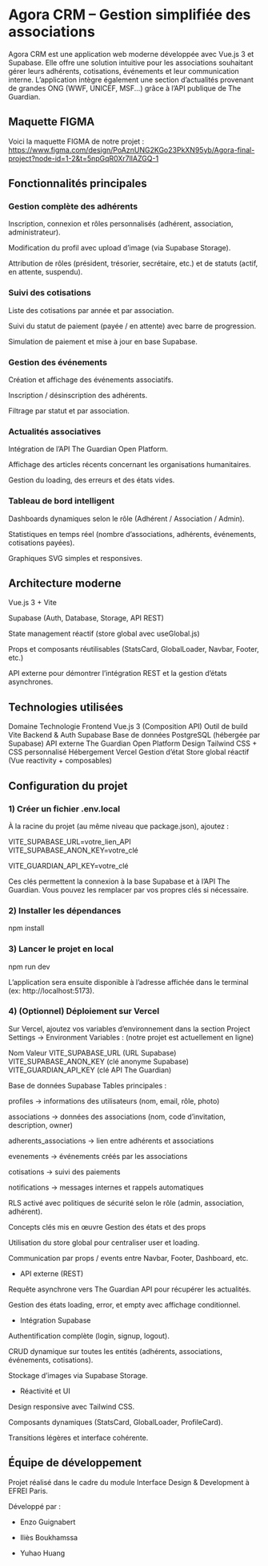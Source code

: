 # Agora CRM – Gestion simplifiée des associations

Agora CRM est une application web moderne développée avec Vue.js 3 et Supabase.
Elle offre une solution intuitive pour les associations souhaitant gérer leurs adhérents, cotisations, événements et leur communication interne.
L’application intègre également une section d’actualités provenant de grandes ONG (WWF, UNICEF, MSF...) grâce à l’API publique de The Guardian.

## Maquette FIGMA

Voici la maquette FIGMA de notre projet : https://www.figma.com/design/PoAznUNG2KGo23PkXN95yb/Agora-final-project?node-id=1-2&t=5npGqR0Xr7lIAZGQ-1

## Fonctionnalités principales
### Gestion complète des adhérents

Inscription, connexion et rôles personnalisés (adhérent, association, administrateur).

Modification du profil avec upload d’image (via Supabase Storage).

Attribution de rôles (président, trésorier, secrétaire, etc.) et de statuts (actif, en attente, suspendu).

### Suivi des cotisations

Liste des cotisations par année et par association.

Suivi du statut de paiement (payée / en attente) avec barre de progression.

Simulation de paiement et mise à jour en base Supabase.

### Gestion des événements

Création et affichage des événements associatifs.

Inscription / désinscription des adhérents.

Filtrage par statut et par association.

### Actualités associatives

Intégration de l’API The Guardian Open Platform.

Affichage des articles récents concernant les organisations humanitaires.

Gestion du loading, des erreurs et des états vides.

### Tableau de bord intelligent

Dashboards dynamiques selon le rôle (Adhérent / Association / Admin).

Statistiques en temps réel (nombre d’associations, adhérents, événements, cotisations payées).

Graphiques SVG simples et responsives.

## Architecture moderne

Vue.js 3 + Vite

Supabase (Auth, Database, Storage, API REST)

State management réactif (store global avec useGlobal.js)

Props et composants réutilisables (StatsCard, GlobalLoader, Navbar, Footer, etc.)

API externe pour démontrer l’intégration REST et la gestion d’états asynchrones.

## Technologies utilisées
Domaine	Technologie
Frontend	Vue.js 3 (Composition API)
Outil de build	Vite
Backend & Auth	Supabase
Base de données	PostgreSQL (hébergée par Supabase)
API externe	The Guardian Open Platform
Design	Tailwind CSS + CSS personnalisé
Hébergement	Vercel
Gestion d’état	Store global réactif (Vue reactivity + composables)

## Configuration du projet
### 1️) Créer un fichier .env.local

À la racine du projet (au même niveau que package.json), ajoutez :

VITE_SUPABASE_URL=votre_lien_API
VITE_SUPABASE_ANON_KEY=votre_clé

VITE_GUARDIAN_API_KEY=votre_clé


Ces clés permettent la connexion à la base Supabase et à l’API The Guardian.
Vous pouvez les remplacer par vos propres clés si nécessaire.

### 2️) Installer les dépendances
npm install

### 3️) Lancer le projet en local
npm run dev


L’application sera ensuite disponible à l’adresse affichée dans le terminal (ex: http://localhost:5173).

### 4️) (Optionnel) Déploiement sur Vercel

Sur Vercel, ajoutez vos variables d’environnement dans la section Project Settings → Environment Variables :
(notre projet est actuellement en ligne)

Nom	Valeur
VITE_SUPABASE_URL	(URL Supabase)
VITE_SUPABASE_ANON_KEY	(clé anonyme Supabase)
VITE_GUARDIAN_API_KEY	(clé API The Guardian)

Base de données Supabase
Tables principales :

profiles → informations des utilisateurs (nom, email, rôle, photo)

associations → données des associations (nom, code d’invitation, description, owner)

adherents_associations → lien entre adhérents et associations

evenements → événements créés par les associations

cotisations → suivi des paiements

notifications → messages internes et rappels automatiques

RLS activé avec politiques de sécurité selon le rôle (admin, association, adhérent).

Concepts clés mis en œuvre
Gestion des états et des props

Utilisation du store global pour centraliser user et loading.

Communication par props / events entre Navbar, Footer, Dashboard, etc.

- API externe (REST)

Requête asynchrone vers The Guardian API pour récupérer les actualités.

Gestion des états loading, error, et empty avec affichage conditionnel.

- Intégration Supabase

Authentification complète (login, signup, logout).

CRUD dynamique sur toutes les entités (adhérents, associations, événements, cotisations).

Stockage d’images via Supabase Storage.

- Réactivité et UI

Design responsive avec Tailwind CSS.

Composants dynamiques (StatsCard, GlobalLoader, ProfileCard).

Transitions légères et interface cohérente.

## Équipe de développement

Projet réalisé dans le cadre du module Interface Design & Development à EFREI Paris.

Développé par :

- Enzo Guignabert

- Iliès Boukhamssa

- Yuhao Huang
